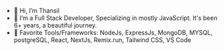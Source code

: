 - 👋 Hi, I’m Thansil
- 👀 I’m a Full Stack Developer, Specializing in mostly JavaScript. It's been 6+ years, a beautiful journey.
- 💞 Favorite Tools/Frameworks: NodeJs, ExpressJs, MongoDB, MYSQL, postgreSQL, React, NextJs, Remix.run, Tailwind CSS, VS Code 
<!--- 📫 Reach me at hello@thansil.com --->
<!---
mdthansil/mdthansil is a ✨ special ✨ repository because its `README.md` (this file) appears on your GitHub profile.
You can click the Preview link to take a look at your changes.
--->
